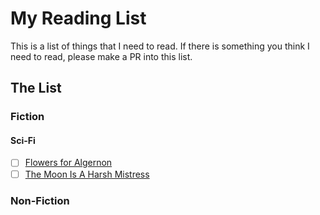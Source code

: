# My Reading List
This is a list of things that I need to read. If there is something you think I need to read, please make a PR into this list.

## The List
### Fiction
#### Sci-Fi
- [ ] [Flowers for Algernon](http://www.sdfo.org/gj/stories/flowersforalgernon.pdf)
- [ ] [The Moon Is A Harsh Mistress](https://www.goodreads.com/book/show/16690.The_Moon_is_a_Harsh_Mistress)

### Non-Fiction
